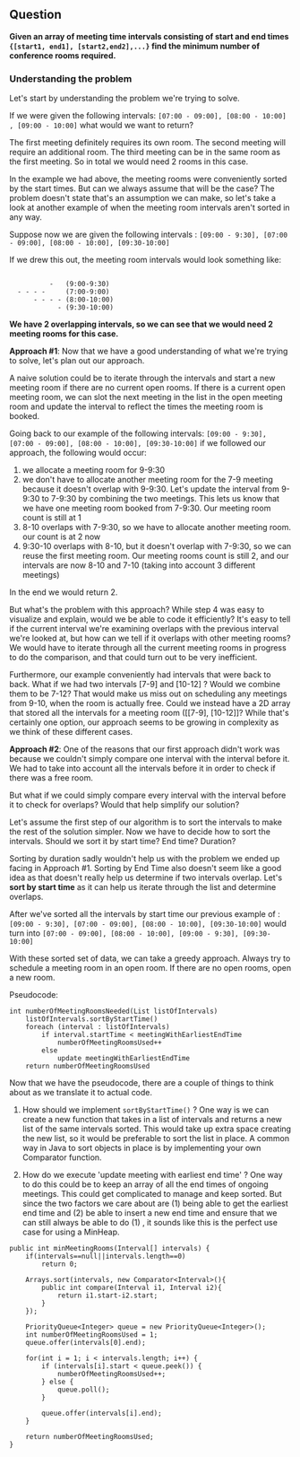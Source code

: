 ## Question
**Given an array of meeting time intervals consisting of start and end times `{[start1, end1], [start2,end2],...}` find the minimum number of conference rooms required.**

### Understanding the problem
Let's start by understanding the problem we're trying to solve.

If we were given the following intervals: `[07:00 - 09:00], [08:00 - 10:00] , [09:00 - 10:00]` what would we want to return? 

The first meeting definitely requires its own room. The second meeting will require an additional room. The third meeting can be in the same room as the first meeting. So in total we would need 2 rooms in this case.

In the example we had above, the meeting rooms were conveniently sorted by the start times. But can we always assume that will be the case? The problem doesn't state that's an assumption we can make, so let's take a look at another example of when the meeting room intervals aren't sorted in any way.

Suppose now we are given the following intervals : `[09:00 - 9:30], [07:00 - 09:00], [08:00 - 10:00], [09:30-10:00]`

If we drew this out, the meeting room intervals would look something like:

```

          -   (9:00-9:30)
  - - - -     (7:00-9:00)
      - - - - (8:00-10:00)
            - (9:30-10:00)
```

**We have 2 overlapping intervals, so we can see that we would need 2 meeting rooms for this case.** 

**Approach #1**:
Now that we have a good understanding of what we're trying to solve, let's plan out our approach.

A naive solution could be to iterate through the intervals and start a new meeting room if there are no current open rooms. If there is a current open meeting room, we can slot the next meeting in the list in the open meeting room and update the interval to reflect the times the meeting room is booked.

Going back to our example of the following intervals: `[09:00 - 9:30], [07:00 - 09:00], [08:00 - 10:00], [09:30-10:00]` if we followed our approach, the following would occur:
1. we allocate a meeting room for 9-9:30
2. we don't have to allocate another meeting room for the 7-9 meeting because it doesn't overlap with 9-9:30. Let's update the interval from 9-9:30 to 7-9:30 by combining the two meetings. This lets us know that we have one meeting room booked from 7-9:30. Our meeting room count is still at 1
3. 8-10 overlaps with 7-9:30, so we have to allocate another meeting room. our count is at 2 now
4. 9:30-10 overlaps with 8-10, but it doesn't overlap with 7-9:30, so we can reuse the first meeting room. Our meeting rooms count is still 2, and our intervals are now 8-10 and 7-10 (taking into account 3 different meetings)

In the end we would return 2.

But what's the problem with this approach? While step 4 was easy to visualize and explain, would we be able to code it efficiently? It's easy to tell if the current interval we're examining overlaps with the previous interval we're looked at, but how can we tell if it overlaps with other meeting rooms? We would have to iterate through all the current meeting rooms in progress to do the comparison, and that could turn out to be very inefficient. 

Furthermore, our example conveniently had intervals that were back to back. What if we had two intervals [7-9] and [10-12] ? Would we combine them to be 7-12? That would make us miss out on scheduling any meetings from 9-10, when the room is actually free. Could we instead have a 2D array that stored all the intervals for a meeting room ([[7-9], [10-12]]? While that's certainly one option, our approach seems to be growing in complexity as we think of these different cases.

**Approach #2**:
One of the reasons that our first approach didn't work was because we couldn't simply compare one interval with the interval before it. We had to take into account all the intervals before it in order to check if there was a free room. 

But what if we could simply compare every interval with the interval before it to check for overlaps? Would that help simplify our solution?

Let's assume the first step of our algorithm is to sort the intervals to make the rest of the solution simpler. Now we have to decide how to sort the intervals. Should we sort it by start time? End time? Duration?

Sorting by duration sadly wouldn't help us with the problem we ended up facing in Approach #1. Sorting by End Time also doesn't seem like a good idea as that doesn't really help us determine if two intervals overlap. Let's **sort by start time** as it can help us iterate through the list and determine overlaps. 

After we've sorted all the intervals by start time our previous example of : 
`[09:00 - 9:30], [07:00 - 09:00], [08:00 - 10:00], [09:30-10:00]`
would turn into
`[07:00 - 09:00], [08:00 - 10:00], [09:00 - 9:30], [09:30-10:00]`

With these sorted set of data, we can take a greedy approach. Always try to schedule a meeting room in an open room. If there are no open rooms, open a new room.

Pseudocode:
```
int numberOfMeetingRoomsNeeded(List listOfIntervals)
    listOfIntervals.sortByStartTime()
    foreach (interval : listOfIntervals)
        if interval.startTime < meetingWithEarliestEndTime
            numberOfMeetingRoomsUsed++
        else
            update meetingWithEarliestEndTime
    return numberOfMeetingRoomsUsed
```

Now that we have the pseudocode, there are a couple of things to think about as we translate it to actual code.
1. How should we implement `sortByStartTime()` ? One way is we can create a new function that takes in a list of intervals and returns a new list of the same intervals sorted. This would take up extra space creating the new list, so it would be preferable to sort the list in place. A common way in Java to sort objects in place is by implementing your own Comparator function.

2. How do we execute 'update meeting with earliest end time' ? One way to do this could be to keep an array of all the end times of ongoing meetings. This could get complicated to manage and keep sorted. But since the two factors we care about are (1) being able to get the earliest end time and (2) be able to insert a new end time and ensure that we can still always be able to do (1)  , it sounds like this is the perfect use case for using a MinHeap.

```
public int minMeetingRooms(Interval[] intervals) {
    if(intervals==null||intervals.length==0)
        return 0;
 
    Arrays.sort(intervals, new Comparator<Interval>(){
        public int compare(Interval i1, Interval i2){
            return i1.start-i2.start;
        }
    });
 
    PriorityQueue<Integer> queue = new PriorityQueue<Integer>();
    int numberOfMeetingRoomsUsed = 1;
    queue.offer(intervals[0].end);
 
    for(int i = 1; i < intervals.length; i++) {
        if (intervals[i].start < queue.peek()) {
            numberOfMeetingRoomsUsed++;
        } else {
            queue.poll();
        }
 
        queue.offer(intervals[i].end);
    }
 
    return numberOfMeetingRoomsUsed;
}
```

